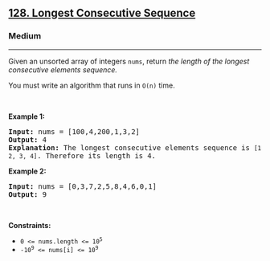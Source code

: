 <h2><a href="https://leetcode.com/problems/longest-consecutive-sequence/">128. Longest Consecutive Sequence</a></h2><h3>Medium</h3><hr><div><p>Given an unsorted array of integers <code style="">nums</code>, return <em>the length of the longest consecutive elements sequence.</em></p>

<p>You must write an algorithm that runs in&nbsp;<code style="">O(n)</code>&nbsp;time.</p>

<p>&nbsp;</p>
<p><strong>Example 1:</strong></p>

<pre style=""><strong>Input:</strong> nums = [100,4,200,1,3,2]
<strong>Output:</strong> 4
<strong>Explanation:</strong> The longest consecutive elements sequence is <code>[1, 2, 3, 4]</code>. Therefore its length is 4.
</pre>

<p><strong>Example 2:</strong></p>

<pre style=""><strong>Input:</strong> nums = [0,3,7,2,5,8,4,6,0,1]
<strong>Output:</strong> 9
</pre>

<p>&nbsp;</p>
<p><strong>Constraints:</strong></p>

<ul>
	<li><code style="">0 &lt;= nums.length &lt;= 10<sup>5</sup></code></li>
	<li><code style="">-10<sup>9</sup> &lt;= nums[i] &lt;= 10<sup>9</sup></code></li>
</ul>
</div>
